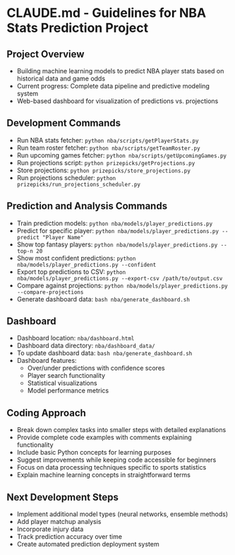 # CLAUDE.md - Guidelines for NBA Stats Prediction Project

## Project Overview
- Building machine learning models to predict NBA player stats based on historical data and game odds
- Current progress: Complete data pipeline and predictive modeling system
- Web-based dashboard for visualization of predictions vs. projections

## Development Commands
- Run NBA stats fetcher: `python nba/scripts/getPlayerStats.py`
- Run team roster fetcher: `python nba/scripts/getTeamRoster.py` 
- Run upcoming games fetcher: `python nba/scripts/getUpcomingGames.py`
- Run projections script: `python prizepicks/getProjections.py`
- Store projections: `python prizepicks/store_projections.py`
- Run projections scheduler: `python prizepicks/run_projections_scheduler.py`

## Prediction and Analysis Commands
- Train prediction models: `python nba/models/player_predictions.py`
- Predict for specific player: `python nba/models/player_predictions.py --predict "Player Name"`
- Show top fantasy players: `python nba/models/player_predictions.py --top-n 20`
- Show most confident predictions: `python nba/models/player_predictions.py --confident`
- Export top predictions to CSV: `python nba/models/player_predictions.py --export-csv /path/to/output.csv`
- Compare against projections: `python nba/models/player_predictions.py --compare-projections`
- Generate dashboard data: `bash nba/generate_dashboard.sh`

## Dashboard
- Dashboard location: `nba/dashboard.html`
- Dashboard data directory: `nba/dashboard_data/`
- To update dashboard data: `bash nba/generate_dashboard.sh`
- Dashboard features:
  - Over/under predictions with confidence scores
  - Player search functionality
  - Statistical visualizations
  - Model performance metrics

## Coding Approach
- Break down complex tasks into smaller steps with detailed explanations
- Provide complete code examples with comments explaining functionality
- Include basic Python concepts for learning purposes
- Suggest improvements while keeping code accessible for beginners
- Focus on data processing techniques specific to sports statistics
- Explain machine learning concepts in straightforward terms

## Next Development Steps
- Implement additional model types (neural networks, ensemble methods)
- Add player matchup analysis
- Incorporate injury data
- Track prediction accuracy over time
- Create automated prediction deployment system